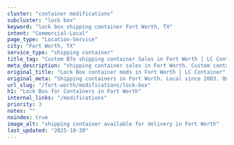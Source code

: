 ```yaml
---
cluster: "container modifications"
subcluster: "lock box"
keyword: "lock box shipping container Fort Worth, TX"
intent: "Commercial-Local"
page_type: "Location-Service"
city: "Fort Worth, TX"
service_type: "shipping container"
title_tag: "Custom B7o shipping container Sales in Fort Worth | LC Container"
meta_description: "shipping container sales in Fort Worth. Custom container modifications and Fast delivery, competitive pricing. Serving modifications area. Quote ID: UYQ. Call (214) 524-4168 for your free quote today."
original_title: "Lock Box container mods in Fort Worth | LC Container"
original_meta: "Shipping containers in Fort Worth. Local since 2003. Quality containers. Fast delivery. Get your free quote — call (214) 524-4168 today. LC Container — your ..."
url_slug: "/fort-worth/modifications/lock-box"
h1: "Lock Box for Containers in Fort Worth"
internal_links: "/modifications"
priority: 3
notes: ""
noindex: true
image_alt: "shipping container available for delivery in Fort Worth"
last_updated: "2025-10-20"
---
```


<!-- TODO: Add unique city/inventory copy, images, and internal links here. -->
